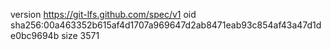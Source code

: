 version https://git-lfs.github.com/spec/v1
oid sha256:00a463352b615af4d1707a969647d2ab8471eab93c854af43a47d1de0bc9694b
size 3571
